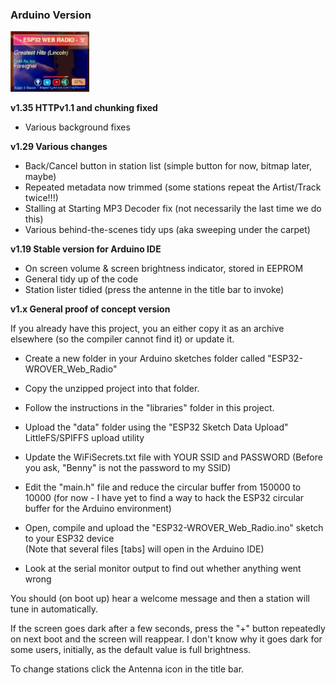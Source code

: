 ### Arduino Version

<img src="images/v1.19_Arduino_IDE_Version.jpg" width="25%">  

**v1.35 HTTPv1.1 and chunking fixed**
  * Various background fixes

**v1.29 Various changes**
  * Back/Cancel button in station list (simple button for now, bitmap later, maybe)
  * Repeated metadata now trimmed (some stations repeat the Artist/Track twice!!!)
  * Stalling at Starting MP3 Decoder fix (not necessarily the last time we do this)
  * Various behind-the-scenes tidy ups (aka sweeping under the carpet)
 
**v1.19 Stable version for Arduino IDE**
  * On screen volume & screen brightness indicator, stored in EEPROM
  * General tidy up of the code
  * Station lister tidied (press the antenne in the title bar to invoke)
  
**v1.x General proof of concept version**

If you already have this project, you an either copy it as an archive elsewhere (so the compiler cannot find it) or update it.

* Create a new folder in your Arduino sketches folder called "ESP32-WROVER_Web_Radio"

* Copy the unzipped project into that folder.

* Follow the instructions in the "libraries" folder in this project.

* Upload the "data" folder using the "ESP32 Sketch Data Upload" LittleFS/SPIFFS upload utility

* Update the WiFiSecrets.txt file with YOUR SSID and PASSWORD (Before you ask, "Benny" is not the password to my SSID)

* Edit the "main.h" file and reduce the circular buffer from 150000 to 10000 (for now - I have yet to find a way to hack the ESP32 circular buffer for the Arduino environment)

* Open, compile and upload the "ESP32-WROVER_Web_Radio.ino" sketch to your ESP32 device  
(Note that several files [tabs] will open in the Arduino IDE)

* Look at the serial monitor output to find out whether anything went wrong

You should (on boot up) hear a welcome message and then a station will tune in automatically.

If the screen goes dark after a few seconds, press the "+" button repeatedly on next boot and the screen will reappear. I don't know why it goes dark for some users, initially, as the default value is full brightness.

To change stations click the Antenna icon in the title bar.
